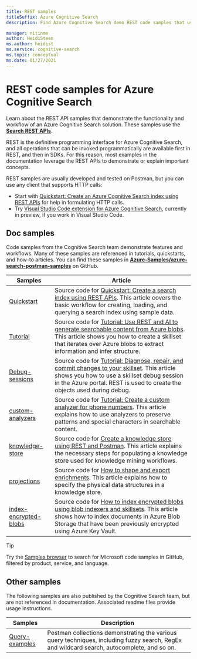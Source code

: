 ```yaml
---
title: REST samples
titleSuffix: Azure Cognitive Search
description: Find Azure Cognitive Search demo REST code samples that use the Search or Management REST APIs.

manager: nitinme
author: HeidiSteen
ms.author: heidist
ms.service: cognitive-search
ms.topic: conceptual
ms.date: 01/27/2021
---
```


# REST code samples for Azure Cognitive Search

Learn about the REST API samples that demonstrate the functionality and workflow of an Azure Cognitive Search solution. These samples use the [**Search REST APIs**](/rest/api/searchservice).

REST is the definitive programming interface for Azure Cognitive Search, and all operations that can be invoked programmatically are available first in REST, and then in SDKs. For this reason, most examples in the documentation leverage the REST APIs to demonstrate or explain important concepts.

REST samples are usually developed and tested on Postman, but you can use any client that supports HTTP calls:

+ Start with [Quickstart: Create an Azure Cognitive Search index using REST APIs](search-get-started-rest.md) for help in formulating HTTP calls.
+ Try [Visual Studio Code extension for Azure Cognitive Search](search-get-started-vs-code.md), currently in preview, if you work in Visual Studio Code.

## Doc samples

Code samples from the Cognitive Search team demonstrate features and workflows. Many of these samples are referenced in tutorials, quickstarts, and how-to articles. You can find these samples in [**Azure-Samples/azure-search-postman-samples**](https://github.com/Azure-Samples/azure-search-postman-samples) on GitHub.

| Samples | Article |
|---------|---------|
| [Quickstart](https://github.com/Azure-Samples/azure-search-postman-samples/tree/master/Quickstart) | Source code for [Quickstart: Create a search index using REST APIs](search-get-started-rest.md). This article covers the basic workflow for creating, loading, and querying a search index using sample data. |
| [Tutorial](https://github.com/Azure-Samples/azure-search-postman-samples/tree/master/Tutorial) | Source code for [Tutorial: Use REST and AI to generate searchable content from Azure blobs](cognitive-search-tutorial-blob.md). This article shows you how to create a skillset that iterates over Azure blobs to extract information and infer structure.|
| [Debug-sessions](https://github.com/Azure-Samples/azure-search-postman-samples/tree/master/Debug-sessions) | Source code for [Tutorial: Diagnose, repair, and commit changes to your skillset](cognitive-search-tutorial-debug-sessions.md). This article shows you how to use a skillset debug session in the Azure portal. REST is used to create the objects used during debug.|
| [custom-analyzers](https://github.com/Azure-Samples/azure-search-postman-samples/tree/master/custom-analyzers) | Source code for [Tutorial: Create a custom analyzer for phone numbers](tutorial-create-custom-analyzer.md). This article explains how to use analyzers to preserve patterns and special characters in searchable content.|
| [knowledge-store](https://github.com/Azure-Samples/azure-search-postman-samples/tree/master/knowledge-store) | Source code for [Create a knowledge store using REST and Postman](knowledge-store-create-rest.md). This article explains the necessary steps for populating a knowledge store used for knowledge mining workflows. |
| [projections](https://github.com/Azure-Samples/azure-search-postman-samples/tree/master/projections) | Source code for [How to shape and export enrichments](knowledge-store-projections-examples.md). This article explains how to specify the physical data structures in a knowledge store.|
| [index-encrypted-blobs](https://github.com/Azure-Samples/azure-search-postman-samples/commit/f5ebb141f1ff98f571ab84ac59dcd6fd06a46718) | Source code for [How to index encrypted blobs using blob indexers and skillsets](search-howto-index-encrypted-blobs.md). This article shows how to index documents in Azure Blob Storage that have been previously encrypted using Azure Key Vault. |

> [!Tip]
> Try the [Samples browser](/samples/browse/?expanded=azure&languages=http&products=azure-cognitive-search) to search for Microsoft code samples in GitHub, filtered by product, service, and language.

## Other samples

The following samples are also published by the Cognitive Search team, but are not referenced in documentation. Associated readme files provide usage instructions.

| Samples | Description |
|---------|-------------|
| [Query-examples](https://github.com/Azure-Samples/azure-search-postman-samples/tree/master/Query-examples) | Postman collections demonstrating the various query techniques, including fuzzy search, RegEx and wildcard search, autocomplete, and so on. |
